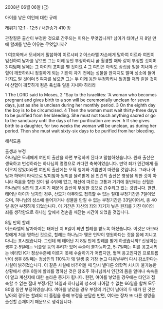 2008년 06월 06일 (금)

아이를 낳은 여인에 대한 규례



레위기 12:1 - 12:5 / 새찬송가 410 장


관찰질문
출산이 부정한 것으로 간주되는 이유는 무엇입니까? 
남아가 태어난 지 8일 만에 할례를 받은 이유는 무엇입니까? 

1 여호와께서 모세에게 말씀하여 이르시되 2 이스라엘 자손에게 말하여 이르라 여인이 임신하여 남자를 낳으면 그는 이레 동안 부정하리니 곧 월경할 때와 같이 부정할 것이며 3 여덟째 날에는 그 아이의 포피를 벨 것이요 4 그 여인은 아직도 삼십삼 일을 지내야 산혈이 깨끗하리니 정결하게 되는 기한이 차기 전에는 성물을 만지지도 말며 성소에 들어가지도 말 것이며 5 여자를 낳으면 그는 두 이레 동안 부정하리니 월경할 때와 같을 것이며 산혈이 깨끗하게 됨은 육십육 일을 지내야 하리라

1 The LORD said to Moses, 2 "Say to the Israelites: 'A woman who becomes pregnant and gives birth to a son will be ceremonially unclean for seven days, just as she is unclean during her monthly period. 3 On the eighth day the boy is to be circumcised. 4 Then the woman must wait thirty-three days to be purified from her bleeding. She must not touch anything sacred or go to the sanctuary until the days of her purification are over. 5 If she gives birth to a daughter, for two weeks the woman will be unclean, as during her period. Then she must wait sixty-six days to be purified from her bleeding.

해석도움





출생과 부정  
하나님은 모세에게 여인이 출산을 하면 부정하게 된다고 말씀하셨습니다. 원래 출산은 생육하고 번성하라는 하나님의 명령으로 커다란 축복이었습니다. 만약 죄가 인간에게 들어오지 않았더라면 여인의 출산에는 오직 영예와 기쁨만이 따랐을 것입니다. 그러나 아담과 하와의 타락으로 말미암아 원죄를 물려받게 된 인간의 출산은 영생을 위한 것이 아니라 죽음을 향한 것이 될 수밖에 없고, 해산에 따르는 고통과 거기에 동반되는 산혈은 하나님의 심판의 표시이기 때문에 출산이 부정한 것으로 간주되고 있는 것입니다. 한편, 태어난 아이가 남자인 경우, 산모가 아무와도 접촉할 수 없는 절대 부정기간은 7일이었으며, 하나님의 성소에 들어가거나 성물을 만질 수 없는 부정기간은 33일이어서, 총 40일 동안 부정하게 되었습니다. 이 기간은 자신의 죄와 자기가 낳은 원죄를 가진 아이의 죄를 생각함으로 하나님 앞에서 겸손을 깨닫는 시간이 되었을 것입니다.     

8일 만의 할례  
이스라엘의 남자아이는 태어난 지 8일이 되면 할례를 받도록 하셨습니다. 이것은 아브라함에게 처음 명하신 것으로, 할례는 하나님과 맺은 언약이 영원하다는 것을 몸에 지니고 다니는 표시였습니다. 그런데 왜 태어난 지 8일 만에 할례를 받게 하셨습니까? 신생아는 생후 2-5일에는 뇌출혈 등의 우려가 있어 수술이 불가능하고, 5-7일째는 피를 응고시키는 비타민 K가 정상수준에 이르지 못해 수술하기가 어렵지만, 혈액 응고인자인 프로트롬빈이 생후 8일째는 정상인의 110%가 돼 일생 중 가장 높고 다음날부터 다시 감소한다는 사실이 밝혀졌습니다. 이 같은 사실에 비추어볼 때 당시 별다른 의학적 처치가 불가능한 상황에서 생후 8일에 할례를 명하신 것은 창조주 하나님께서 인간의 몸을 얼마나 속속들이 알고 계신지에 대한 놀라운 증거가 됩니다. 한편, 여아를 낳았을 경우에는 타인과 접촉할 수 없는 절대 부정기간 14일과 하나님의 성소에 나아갈 수 없는 66일을 합쳐 모두 80일 동안 부정하였습니다. 여아를 낳았을 경우 부정의 기간이 남아의 두 배가 된 것은 남아의 경우는 할례의 피 흘림을 통해 부정을 분담한 반면, 여아는 장차 또 다른 생명을 출산할 존재이기 때문으로 생각됩니다.